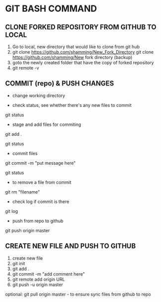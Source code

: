 # GIT BASH COMMAND

## CLONE FORKED REPOSITORY FROM GITHUB TO LOCAL

1. Go to local, new directory that would like to clone from git hub
2. git clone https://github.com/shamming/New_Fork_Directory
git clone https://github.com/shamming/New fork directory (backup)
3. goto the newly created folder that have the copy of forked repository
4. git remote -v


## COMMIT (repo) & PUSH CHANGES

* change working directory

* check status, see whether there's any new files to commit

git status

* stage and add files for commiting

git add .

git status

* commit files

git commit -m "put message here"

git status

* to remove a file from commit

git rm "filename"

* check log if commit is there

git log

* push from repo to github

git push origin master

## CREATE NEW FILE AND PUSH TO GITHUB

1. create new file
2. git init
3. git add .
4. git commit -m "add comment here"
5. git remote add origin URL
6. git push -u origin master

optional: git pull origin master - to ensure sync files from github to repo
